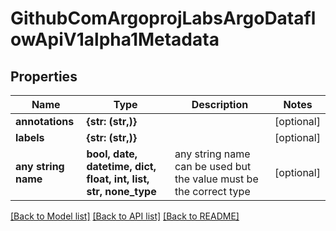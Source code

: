 # GithubComArgoprojLabsArgoDataflowApiV1alpha1Metadata


## Properties
Name | Type | Description | Notes
------------ | ------------- | ------------- | -------------
**annotations** | **{str: (str,)}** |  | [optional] 
**labels** | **{str: (str,)}** |  | [optional] 
**any string name** | **bool, date, datetime, dict, float, int, list, str, none_type** | any string name can be used but the value must be the correct type | [optional]

[[Back to Model list]](../README.md#documentation-for-models) [[Back to API list]](../README.md#documentation-for-api-endpoints) [[Back to README]](../README.md)


